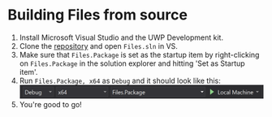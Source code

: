 # Building Files from source

1. Install Microsoft Visual Studio and the UWP Development kit.
2. Clone the [repository](https://github.com/files-community/files) and open `Files.sln` in VS.
3. Make sure that `Files.Package` is set as the startup item by right-clicking on `Files.Package` in the solution explorer and hitting 'Set as Startup item'.
4. Run `Files.Package, x64` as `Debug` and it should look like this:
![VS Run config image](../../img/vs_run_cfg.png)
5. You're good to go!
